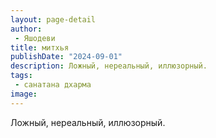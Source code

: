 ```yaml
---
layout: page-detail
author:
 - Яшодеви
title: митхья
publishDate: "2024-09-01"
description: Ложный, нереальный, иллюзорный.
tags:
 - санатана дхарма
image: 
---
```


Ложный, нереальный, иллюзорный.

